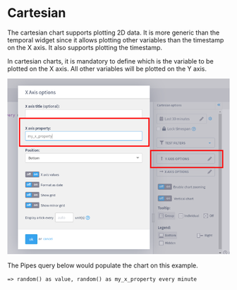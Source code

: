 # Cartesian

The cartesian chart supports plotting 2D data. It is more generic than the temporal widget since it allows plotting other variables than the timestamp on the X axis. It also supports plotting the timestamp.

In cartesian charts, it is mandatory to define which is the variable to be plotted on the X axis. All other variables will be plotted on the Y axis.

![Defining the variable on the X axis](<../../.gitbook/assets/image (101).png>)

The Pipes query below would populate the chart on this example.

```
=> random() as value, random() as my_x_property every minute
```
